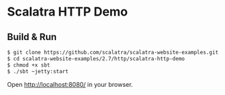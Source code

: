 # Scalatra HTTP Demo #

## Build & Run ##

```sh
$ git clone https://github.com/scalatra/scalatra-website-examples.git
$ cd scalatra-website-examples/2.7/http/scalatra-http-demo
$ chmod +x sbt
$ ./sbt ~jetty:start
```

Open [http://localhost:8080/](http://localhost:8080/) in your browser.
